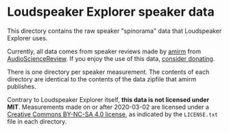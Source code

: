 # Loudspeaker Explorer speaker data

This directory contains the raw speaker "spinorama" data that Loudspeaker
Explorer uses.

Currently, all data comes from speaker reviews made by [amirm][] from
[AudioScienceReview][]. If you enjoy the use of this data,
[consider donating][donate].

There is one directory per speaker measurement. The contents of each directory
are identical to the contents of the data zipfile that amirm publishes.

Contrary to Loudspeaker Explorer itself, **this data is not licensed under
MIT**. Measurements made on or after 2020-03-02 are licensed under a
[Creative Commons BY-NC-SA 4.0 license][cc], as indicated by the `LICENSE.txt`
file in each directory.

[amirm]: https://www.audiosciencereview.com/forum/index.php?members/amirm.2/
[AudioScienceReview]: https://www.audiosciencereview.com/
[cc]: https://creativecommons.org/licenses/by-nc-sa/4.0/
[donate]: https://www.audiosciencereview.com/forum/index.php?threads/how-to-support-audio-science-review.8150/
